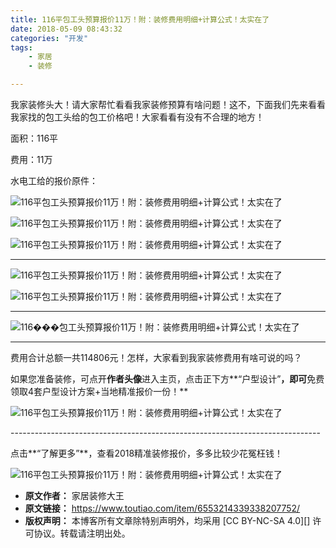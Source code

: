 ```yaml
---
title: 116平包工头预算报价11万！附：装修费用明细+计算公式！太实在了
date: 2018-05-09 08:43:32
categories: "开发"
tags:
	- 家居
	- 装修

---
```


我家装修头大！请大家帮忙看看我家装修预算有啥问题！这不，下面我们先来看看 我家找的包工头给的包工价格吧！大家看看有没有不合理的地方！


面积：116平

费用：11万

水电工给的报价原件：

![116平包工头预算报价11万！附：装修费用明细+计算公式！太实在了][116_11]

![116平包工头预算报价11万！附：装修费用明细+计算公式！太实在了][116_11 1]

![116平包工头预算报价11万！附：装修费用明细+计算公式！太实在了][116_11 2]

--------------------

![116平包工头预算报价11万！附：装修费用明细+计算公式！太实在了][116_11 3]

![116平包工头预算报价11万！附：装修费用明细+计算公式！太实在了][116_11 4]

--------------------

![116���包工头预算报价11万！附：装修费用明细+计算公式！太实在了][116_11 5]

--------------------

费用合计总额一共114806元！怎样，大家看到我家装修费用有啥可说的吗？

如果您准备装修，可点开**作者头像**进入主页，点击正下方**“户型设计”**，即可**免费领取4套户型设计方案+当地精准报价一份！**

![116平包工头预算报价11万！附：装修费用明细+计算公式！太实在了][116_11 6]

\-----------------------------------------------------------------------------

点击**“了解更多”**，查看2018精准装修报价，多多比较少花冤枉钱！

![116平包工头预算报价11万！附：装修费用明细+计算公式！太实在了][116_11 7]


[116_11]: /pro/os/crawler/6NUA-VM6J-UZIN.jpg
[116_11 1]: /pro/os/crawler/FQZY-AQFM-ENVN.jpg
[116_11 2]: /pro/os/crawler/YEUU-RYUY-NEZY.jpg
[116_11 3]: /pro/os/crawler/ARNB-3MZ6-3YFN.jpg
[116_11 4]: /pro/os/crawler/MNIN-AUNB-67JB.jpg
[116_11 5]: /pro/os/crawler/BYFY-FBZN-YE6V.jpg
[116_11 6]: /pro/os/crawler/QYQU-2UEE-BMFV.jpg
[116_11 7]: /pro/os/crawler/JUNR-AJEF-EIJM.gif
 *  **原文作者：** 家居装修大王
 *  **原文链接：** https://www.toutiao.com/item/6553214339338207752/
 *  **版权声明：** 本博客所有文章除特别声明外，均采用 [CC BY-NC-SA 4.0][] 许可协议。转载请注明出处。